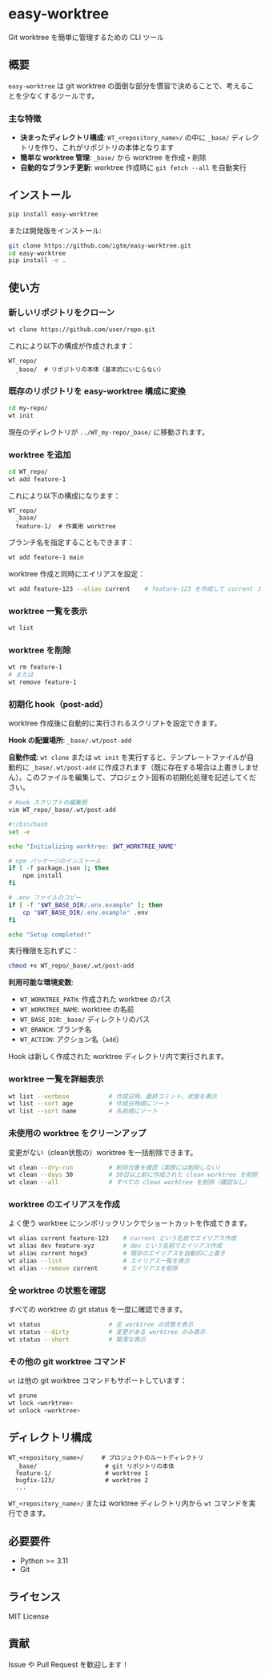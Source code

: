 # easy-worktree

Git worktree を簡単に管理するための CLI ツール

## 概要

`easy-worktree` は git worktree の面倒な部分を慣習で決めることで、考えることを少なくするツールです。

### 主な特徴

- **決まったディレクトリ構成**: `WT_<repository_name>/` の中に `_base/` ディレクトリを作り、これがリポジトリの本体となります
- **簡単な worktree 管理**: `_base/` から worktree を作成・削除
- **自動的なブランチ更新**: worktree 作成時に `git fetch --all` を自動実行

## インストール

```bash
pip install easy-worktree
```

または開発版をインストール:

```bash
git clone https://github.com/igtm/easy-worktree.git
cd easy-worktree
pip install -e .
```

## 使い方

### 新しいリポジトリをクローン

```bash
wt clone https://github.com/user/repo.git
```

これにより以下の構成が作成されます：

```
WT_repo/
  _base/  # リポジトリの本体（基本的にいじらない）
```

### 既存のリポジトリを easy-worktree 構成に変換

```bash
cd my-repo/
wt init
```

現在のディレクトリが `../WT_my-repo/_base/` に移動されます。

### worktree を追加

```bash
cd WT_repo/
wt add feature-1
```

これにより以下の構成になります：

```
WT_repo/
  _base/
  feature-1/  # 作業用 worktree
```

ブランチ名を指定することもできます：

```bash
wt add feature-1 main
```

worktree 作成と同時にエイリアスを設定：

```bash
wt add feature-123 --alias current    # feature-123 を作成して current エイリアスを設定
```

### worktree 一覧を表示

```bash
wt list
```

### worktree を削除

```bash
wt rm feature-1
# または
wt remove feature-1
```

### 初期化 hook（post-add）

worktree 作成後に自動的に実行されるスクリプトを設定できます。

**Hook の配置場所**: `_base/.wt/post-add`

**自動作成**: `wt clone` または `wt init` を実行すると、テンプレートファイルが自動的に `_base/.wt/post-add` に作成されます（既に存在する場合は上書きしません）。このファイルを編集して、プロジェクト固有の初期化処理を記述してください。

```bash
# Hook スクリプトの編集例
vim WT_repo/_base/.wt/post-add
```

```bash
#!/bin/bash
set -e

echo "Initializing worktree: $WT_WORKTREE_NAME"

# npm パッケージのインストール
if [ -f package.json ]; then
    npm install
fi

# .env ファイルのコピー
if [ -f "$WT_BASE_DIR/.env.example" ]; then
    cp "$WT_BASE_DIR/.env.example" .env
fi

echo "Setup completed!"
```

実行権限を忘れずに：

```bash
chmod +x WT_repo/_base/.wt/post-add
```

**利用可能な環境変数**:
- `WT_WORKTREE_PATH`: 作成された worktree のパス
- `WT_WORKTREE_NAME`: worktree の名前
- `WT_BASE_DIR`: `_base/` ディレクトリのパス
- `WT_BRANCH`: ブランチ名
- `WT_ACTION`: アクション名（`add`）

Hook は新しく作成された worktree ディレクトリ内で実行されます。

### worktree 一覧を詳細表示

```bash
wt list --verbose           # 作成日時、最終コミット、状態を表示
wt list --sort age          # 作成日時順にソート
wt list --sort name         # 名前順にソート
```

### 未使用の worktree をクリーンアップ

変更がない（clean状態の）worktree を一括削除できます。

```bash
wt clean --dry-run          # 削除対象を確認（実際には削除しない）
wt clean --days 30          # 30日以上前に作成された clean worktree を削除
wt clean --all              # すべての clean worktree を削除（確認なし）
```

### worktree のエイリアスを作成

よく使う worktree にシンボリックリンクでショートカットを作成できます。

```bash
wt alias current feature-123    # current という名前でエイリアス作成
wt alias dev feature-xyz        # dev という名前でエイリアス作成
wt alias current hoge3          # 既存のエイリアスを自動的に上書き
wt alias --list                 # エイリアス一覧を表示
wt alias --remove current       # エイリアスを削除
```

### 全 worktree の状態を確認

すべての worktree の git status を一度に確認できます。

```bash
wt status                   # 全 worktree の状態を表示
wt status --dirty           # 変更がある worktree のみ表示
wt status --short           # 簡潔な表示
```

### その他の git worktree コマンド

`wt` は他の git worktree コマンドもサポートしています：

```bash
wt prune
wt lock <worktree>
wt unlock <worktree>
```

## ディレクトリ構成

```
WT_<repository_name>/     # プロジェクトのルートディレクトリ
  _base/                   # git リポジトリの本体
  feature-1/               # worktree 1
  bugfix-123/              # worktree 2
  ...
```

`WT_<repository_name>/` または worktree ディレクトリ内から `wt` コマンドを実行できます。

## 必要要件

- Python >= 3.11
- Git

## ライセンス

MIT License

## 貢献

Issue や Pull Request を歓迎します！
